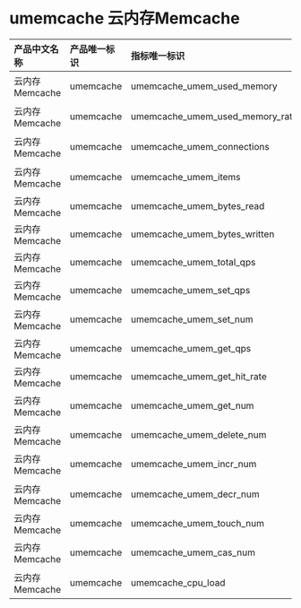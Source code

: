 # umemcache 云内存Memcache

|产品中文名称|产品唯一标识|指标唯一标识|指标中文名称|单位|备注|
|:----|:----|:----|:----|:----|:----|
|云内存Memcache|umemcache|umemcache_umem_used_memory|内存使用量|KB| |
|云内存Memcache|umemcache|umemcache_umem_used_memory_rate|内存使用率|%| |
|云内存Memcache|umemcache|umemcache_umem_connections|连接数量|个| |
|云内存Memcache|umemcache|umemcache_umem_items|key个数|个| |
|云内存Memcache|umemcache|umemcache_umem_bytes_read|读流量|Bps| |
|云内存Memcache|umemcache|umemcache_umem_bytes_written|写流量|Bps| |
|云内存Memcache|umemcache|umemcache_umem_total_qps|QPS|次/s| |
|云内存Memcache|umemcache|umemcache_umem_set_qps|实例SetQPS|次/s| |
|云内存Memcache|umemcache|umemcache_umem_set_num|set操作数|次| |
|云内存Memcache|umemcache|umemcache_umem_get_qps| 实例getQPS|次/s| |
|云内存Memcache|umemcache|umemcache_umem_get_hit_rate|命中率|%| |
|云内存Memcache|umemcache|umemcache_umem_get_num|get操作数|次| |
|云内存Memcache|umemcache|umemcache_umem_delete_num|delete操作数|次| |
|云内存Memcache|umemcache|umemcache_umem_incr_num|incr操作数|次| |
|云内存Memcache|umemcache|umemcache_umem_decr_num|decr操作数|次| |
|云内存Memcache|umemcache|umemcache_umem_touch_num|touch操作数|次| |
|云内存Memcache|umemcache|umemcache_umem_cas_num|cas操作数|次| |
|云内存Memcache|umemcache|umemcache_cpu_load|CPU负载|%| |
